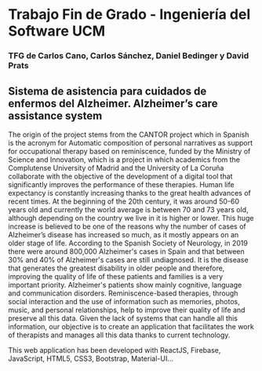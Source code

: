 # Trabajo Fin de Grado - Ingeniería del Software UCM
### TFG de Carlos Cano, Carlos Sánchez, Daniel Bedinger y David Prats

## Sistema de asistencia para cuidados de enfermos del Alzheimer. Alzheimer’s care assistance system

The origin of the project stems from the CANTOR project which in Spanish is the acronym for Automatic composition of personal narratives as support for occupational therapy based on reminiscence, funded by the Ministry of Science and Innovation, which is a project in which academics from the Complutense University of Madrid and the University of La Coruña collaborate with the objective of the development of a digital tool that significantly improves the performance of these therapies.
Human life expectancy is constantly increasing thanks to the great health advances of recent times. At the beginning of the 20th century, it was around 50-60 years old and currently the world average is between 70 and 73 years old, although depending on the country we live in it is higher or lower. This huge increase is believed to be one of the reasons why the number of cases of Alzheimer’s disease has increased so much, as it mostly appears on an older stage of life.
According to the Spanish Society of Neurology, in 2019 there were around 800,000 Alzheimer's cases in Spain and that between 30% and 40% of Alzheimer's cases are still undiagnosed. It is the disease that generates the greatest disability in older people and therefore, improving the quality of life of these patients and families is a very important priority.
Alzheimer's patients show mainly cognitive, language and communication disorders. Reminiscence-based therapies, through social interaction and the use of information such as memories, photos, music, and personal relationships, help to improve their quality of life and preserve all this data.
Given the lack of systems that can handle all this information, our objective is to create an application that facilitates the work of therapists and manages all this data thanks to current technology.

This web application has been developed with ReactJS, Firebase, JavaScript, HTML5, CSS3, Bootstrap, Material-UI...
